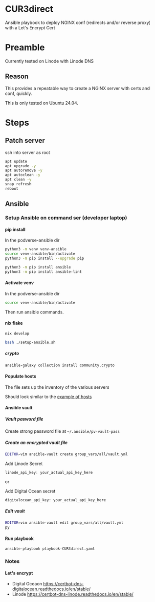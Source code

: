 # CUR3direct
Ansible playbook to deploy NGINX conf (redirects and/or reverse proxy) with a Let's Encrypt Cert

# Preamble
Currently tested on Linode with Linode DNS

## Reason

This provides a repeatable way to create a NGINX server with certs and conf, quickly.

This is only tested on Ubuntu 24.04.

# Steps

## Patch server

ssh into server as root

```bash
apt update
apt upgrade -y
apt autoremove -y
apt autoclean -y
apt clean -y
snap refresh
reboot
```

## Ansible

### Setup Ansible on command ser (developer laptop)


#### pip install

In the podverse-ansible dir

```bash
python3 -m venv venv-ansible
source venv-ansible/bin/activate
python3 -m pip install --upgrade pip

python3 -m pip install ansible
python3 -m pip install ansible-lint
```

#### Activate venv

In the podverse-ansible dir

```bash
source venv-ansible/bin/activate
```

Then run ansible commands.

#### nix flake

```bash
nix develop
```

```bash
bash ./setup-ansible.sh
```

##### crypto

```bash
ansible-galaxy collection install community.crypto
```


#### Populate hosts

The file sets up the inventory of the various servers

Should look similar to the [example of hosts](example-hosts)

#### Ansible vault

##### Vault pasword file

Create strong password file at `~/.ansible/pv-vault-pass`


##### Create an encrypted vault file

```bash
EDITOR=vim ansible-vault create group_vars/all/vault.yml

```
Add Linode Secret

```
linode_api_key: your_actual_api_key_here
```

or 

Add Digital Ocean secret

```
digitalocean_api_key: your_actual_api_key_here
```

##### Edit vault

```bash
EDITOR=vim ansible-vault edit group_vars/all/vault.yml
py
```
#### Run playbook

```bash
ansible-playbook playbook-CUR3direct.yaml
```

### Notes

#### Let's encrypt

* Digital Oceaon https://certbot-dns-digitalocean.readthedocs.io/en/stable/
* Linode https://certbot-dns-linode.readthedocs.io/en/stable/
